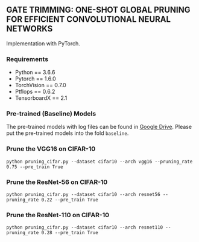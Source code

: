 ## GATE TRIMMING: ONE-SHOT GLOBAL PRUNING FOR EFFICIENT CONVOLUTIONAL NEURAL NETWORKS
Implementation with PyTorch.
### Requirements
- Python == 3.6.6
- Pytorch == 1.6.0
- TorchVision == 0.7.0
- Ptflops ==  0.6.2
- TensorboardX == 2.1

### Pre-trained (Baseline) Models 
The pre-trained models with log files can be found in [Google Drive](https://drive.google.com/drive/folders/1Vgt5a2w-FvhQ1hhhfPKVl4s0e4bp-7TE?usp=sharing).
Please put the pre-trained models into the fold ``baseline``.
### Prune the VGG16 on CIFAR-10
```shell
python pruning_cifar.py --dataset cifar10 --arch vgg16 --pruning_rate 0.75 --pre_train True  
```
### Prune the ResNet-56 on CIFAR-10
```shell
python pruning_cifar.py --dataset cifar10 --arch resnet56 --pruning_rate 0.22 --pre_train True  
```

### Prune the ResNet-110 on CIFAR-10
```shell
python pruning_cifar.py --dataset cifar10 --arch resnet110 --pruning_rate 0.28 --pre_train True  
```

